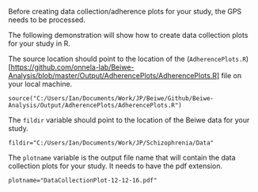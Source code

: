 Before creating data collection/adherence plots for your study, the GPS needs to be processed.

The following demonstration will show how to create data collection plots for your study in R.

The source location should point to the location of the (`AdherencePlots.R`)[https://github.com/onnela-lab/Beiwe-Analysis/blob/master/Output/AdherencePlots/AdherencePlots.R] file on your local machine.
```
source("C:/Users/Ian/Documents/Work/JP/Beiwe/Github/Beiwe-Analysis/Output/AdherencePlots/AdherencePlots.R")
```

The `fildir` variable should point to the location of the Beiwe data for your study.
```
fildir="C:/Users/Ian/Documents/Work/JP/Schizophrenia/Data"
```

The  `plotname` variable is the output file name that will contain the data collection plots for your study. It needs to have the pdf extension.
```
plotname="DataCollectionPlot-12-12-16.pdf"
```

